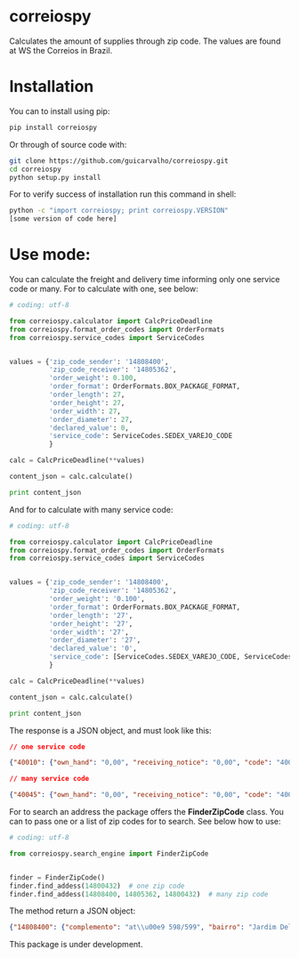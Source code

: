# correiospy
Calculates the amount of supplies through zip code. The values are found at WS the Correios in Brazil.

# Installation

You can to install using pip:

```sh
pip install correiospy
```

Or through of source code with:

```sh
git clone https://github.com/guicarvalho/correiospy.git
cd correiospy
python setup.py install
```

For to verify success of installation run this command in shell:

```sh
python -c "import correiospy; print correiospy.VERSION"
[some version of code here]
```

# Use mode:

You can calculate the freight and delivery time informing only one service code or many. For to calculate with one, see below:

```python
# coding: utf-8

from correiospy.calculator import CalcPriceDeadline
from correiospy.format_order_codes import OrderFormats
from correiospy.service_codes import ServiceCodes


values = {'zip_code_sender': '14808400',
          'zip_code_receiver': '14805362',
          'order_weight': 0.100,
          'order_format': OrderFormats.BOX_PACKAGE_FORMAT,
          'order_length': 27,
          'order_height': 27,
          'order_width': 27,
          'order_diameter': 27,
          'declared_value': 0,
          'service_code': ServiceCodes.SEDEX_VAREJO_CODE
          }

calc = CalcPriceDeadline(**values)

content_json = calc.calculate()

print content_json
```

And for to calculate with many service code:

```python
# coding: utf-8

from correiospy.calculator import CalcPriceDeadline
from correiospy.format_order_codes import OrderFormats
from correiospy.service_codes import ServiceCodes


values = {'zip_code_sender': '14808400',
          'zip_code_receiver': '14805362',
          'order_weight': '0.100',
          'order_format': OrderFormats.BOX_PACKAGE_FORMAT,
          'order_length': '27',
          'order_height': '27',
          'order_width': '27',
          'order_diameter': '27',
          'declared_value': '0',
          'service_code': [ServiceCodes.SEDEX_VAREJO_CODE, ServiceCodes.SEDEX_10_VAREJO_CODE]
          }

calc = CalcPriceDeadline(**values)

content_json = calc.calculate()

print content_json
```

The response is a JSON object, and must look like this:

```json
// one service code

{"40010": {"own_hand": "0,00", "receiving_notice": "0,00", "code": "40010", "deadline": "1", "declared_value": "0,00", "saturday_delivery": "S", "additional_valueless": "14,00", "home_delivery": "S", "value": "14,00"}}
```

```json
// many service code

{"40045": {"own_hand": "0,00", "receiving_notice": "0,00", "code": "40045", "deadline": "0", "declared_value": "0,00", "saturday_delivery": null, "additional_valueless": "0,00", "home_delivery": null, "value": "0,00"}, "40215": {"own_hand": "0,00", "receiving_notice": "0,00", "code": "40215", "deadline": "1", "declared_value": "0,00", "saturday_delivery": "S", "additional_valueless": "22,60", "home_delivery": "S", "value": "22,60"}, "40010": {"own_hand": "0,00", "receiving_notice": "0,00", "code": "40010", "deadline": "1", "declared_value": "0,00", "saturday_delivery": "S", "additional_valueless": "14,00", "home_delivery": "S", "value": "14,00"}, "40290": {"own_hand": "0,00", "receiving_notice": "0,00", "code": "40290", "deadline": "0", "declared_value": "0,00", "saturday_delivery": null, "additional_valueless": "0", "home_delivery": null, "value": "0"}, "41106": {"own_hand": "0,00", "receiving_notice": "0,00", "code": "41106", "deadline": "3", "declared_value": "0,00", "saturday_delivery": "N", "additional_valueless": "13,70", "home_delivery": "S", "value": "13,70"}}
```

For to search an address the package offers the **FinderZipCode** class. You can to pass one or a list of zip codes for to search. See below how to use:

```python
# coding: utf-8

from correiospy.search_engine import FinderZipCode


finder = FinderZipCode()
finder.find_addess(14800432)  # one zip code
finder.find_addess(14808400, 14805362, 14800432)  # many zip code
```

The method return a JSON object:

```json
{"14808400": {"complemento": "at\\u00e9 598/599", "bairro": "Jardim Del Rei", "cidade": "Araraquara", "logradouro": "Rua Antonio Mattar", "estado_info": {"area_km2": "248.222,801", "codigo_ibge": "35", "nome": "S\\u00e3o Paulo"}, "cep": "14808400", "cidade_info": {"area_km2": "1003,674", "codigo_ibge": "3503208"}, "estado": "SP"}, "14800432": {"bairro": "Vila Bela Vista", "cidade": "Araraquara", "logradouro": "Rua Victor Lacorte", "estado_info": {"area_km2": "248.222,801", "codigo_ibge": "35", "nome": "S\\u00e3o Paulo"}, "cep": "14800432", "cidade_info": {"area_km2": "1003,674", "codigo_ibge": "3503208"}, "estado": "SP"}, "14805362": {"bairro": "Ch\\u00e1cara Flora Araraquara", "cidade": "Araraquara", "logradouro": "Rua Ad\\u00e3o Aroni", "estado_info": {"area_km2": "248.222,801", "codigo_ibge": "35", "nome": "S\\u00e3o Paulo"}, "cep": "14805362", "cidade_info": {"area_km2": "1003,674", "codigo_ibge": "3503208"}, "estado": "SP"}}
```

This package is under development.
